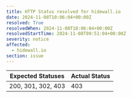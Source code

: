 ```yaml
---
title: HTTP Status resolved for hidewall.io
date: 2024-11-08T10:06:04+00:00Z
resolved: True
resolvedWhen: 2024-11-08T10:06:04+00:00Z
resolvedStartTime: 2024-11-08T09:51:04+00:00Z
severity: notice
affected:
  - hidewall.io
section: issue
---
```


| Expected Statuses | Actual Status  |
|-------------------|----------------|
| 200, 301, 302, 403 | 403 |

